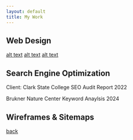 ```yaml
---
layout: default
title: My Work
---
```


## Web Design
[alt text](img/bruknerlg.png) [alt text](image_url) [alt text](image_url)

## Search Engine Optimization

Client: Clark State College 
SEO Audit Report 2022

Brukner Nature Center
Keyword Anaylsis 2024

## Wireframes & Sitemaps 

[back](./)
